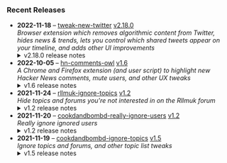### Recent Releases

<!-- RECENT_RELEASES -->
<ul>
<li>
  <strong>2022-11-18</strong> – <a href="https://github.com/insin/tweak-new-twitter">tweak-new-twitter</a> <a href="https://github.com/insin/tweak-new-twitter/releases/tag/v2.18.0">v2.18.0</a>
  <div><em>Browser extension which removes algorithmic content from Twitter, hides news &amp; trends, lets you control which shared tweets appear on your timeline, and adds other UI improvements</em></div>
  <details><summary>v2.18.0 release notes</summary><ul>
<li>Also made options available as a toolbar icon for easier access (and Real-Time Config Change)</li>
<li>Handle the hashtag-specific variant of the search page</li>
<li>Updated logo to have a solid white background</li>
</ul>
<h2>Screenshots</h2>
<details>
<summary><b>Toolbar options in Firefox</b></summary>
<a target="_blank" rel="noopener noreferrer nofollow" href="https://user-images.githubusercontent.com/226692/202718025-44cf0c91-0d25-48ed-9776-be1118be6f4f.png"><img src="https://user-images.githubusercontent.com/226692/202718025-44cf0c91-0d25-48ed-9776-be1118be6f4f.png" style="max-width: 100%;"></a>
<a target="_blank" rel="noopener noreferrer nofollow" href="https://user-images.githubusercontent.com/226692/202718178-6a7a0386-81cc-4927-b667-1ac8d84a00e4.png"><img src="https://user-images.githubusercontent.com/226692/202718178-6a7a0386-81cc-4927-b667-1ac8d84a00e4.png" style="max-width: 100%;"></a>
</details>
<details>
<summary><b>Toolbar options in Chrome</b></summary>
<a target="_blank" rel="noopener noreferrer nofollow" href="https://user-images.githubusercontent.com/226692/202718304-f08ca7cc-50d4-4c97-873c-f41929b00378.png"><img src="https://user-images.githubusercontent.com/226692/202718304-f08ca7cc-50d4-4c97-873c-f41929b00378.png" style="max-width: 100%;"></a>
<a target="_blank" rel="noopener noreferrer nofollow" href="https://user-images.githubusercontent.com/226692/202718316-82b168d5-a6ad-4147-bb1b-387468de1c79.png"><img src="https://user-images.githubusercontent.com/226692/202718316-82b168d5-a6ad-4147-bb1b-387468de1c79.png" style="max-width: 100%;"></a>
</details>
<details>
<summary><b>Toolbar options in Edge</b></summary>
<a target="_blank" rel="noopener noreferrer nofollow" href="https://user-images.githubusercontent.com/226692/202718335-0d399b63-2a07-4e3f-8eb1-fe42f55c1fc1.png"><img src="https://user-images.githubusercontent.com/226692/202718335-0d399b63-2a07-4e3f-8eb1-fe42f55c1fc1.png" style="max-width: 100%;"></a>
<a target="_blank" rel="noopener noreferrer nofollow" href="https://user-images.githubusercontent.com/226692/202718349-ad7aa46e-d521-4cc7-9dde-c65372d87ee2.png"><img src="https://user-images.githubusercontent.com/226692/202718349-ad7aa46e-d521-4cc7-9dde-c65372d87ee2.png" style="max-width: 100%;"></a>
</details></details>
</li>
<li>
  <strong>2022-10-05</strong> – <a href="https://github.com/insin/hn-comments-owl">hn-comments-owl</a> <a href="https://github.com/insin/hn-comments-owl/releases/tag/v1.6">v1.6</a>
  <div><em>A Chrome and Firefox extension (and user script) to highlight new Hacker News comments, mute users, and other UX tweaks</em></div>
  <details><summary>v1.6 release notes</summary><ul>
<li>Fixed displaying the number of new comments on item list pages</li>
</ul></details>
</li>
<li>
  <strong>2021-11-24</strong> – <a href="https://github.com/insin/rllmuk-ignore-topics">rllmuk-ignore-topics</a> <a href="https://github.com/insin/rllmuk-ignore-topics/releases/tag/v1.2">v1.2</a>
  <div><em>Hide topics and forums you're not interested in on the Rllmuk forum</em></div>
  <details><summary>v1.2 release notes</summary><ul>
<li>Added support for the Fluid view</li>
<li>Added a collapse control for the Fluid sidebar</li>
</ul></details>
</li>
<li>
  <strong>2021-11-20</strong> – <a href="https://github.com/insin/cookdandbombd-really-ignore-users">cookdandbombd-really-ignore-users</a> <a href="https://github.com/insin/cookdandbombd-really-ignore-users/releases/tag/v1.2">v1.2</a>
  <div><em>Really ignore ignored users</em></div>
  <details><summary>v1.2 release notes</summary><p>Updated for new theme</p>
<p>Added re-striping of posts so it doesn't look weird when posts are hidden</p></details>
</li>
<li>
  <strong>2021-11-19</strong> – <a href="https://github.com/insin/cookdandbombd-ignore-topics">cookdandbombd-ignore-topics</a> <a href="https://github.com/insin/cookdandbombd-ignore-topics/releases/tag/v1.5">v1.5</a>
  <div><em>Ignore topics and forums, and other topic list tweaks</em></div>
  <details><summary>v1.5 release notes</summary><p>Fixed alternate striping of topics when ignored topics are hidden</p></details>
</li>
</ul>
<!-- /RECENT_RELEASES -->
